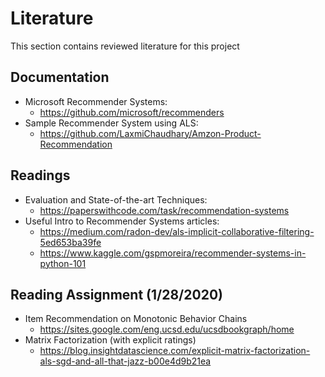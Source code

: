 # Literature

This section contains reviewed literature for this project

## Documentation

- Microsoft Recommender Systems:
  - https://github.com/microsoft/recommenders
- Sample Recommender System using ALS:
  - https://github.com/LaxmiChaudhary/Amzon-Product-Recommendation

## Readings

- Evaluation and State-of-the-art Techniques:
  - https://paperswithcode.com/task/recommendation-systems
- Useful Intro to Recommender Systems articles:
  - https://medium.com/radon-dev/als-implicit-collaborative-filtering-5ed653ba39fe
  - https://www.kaggle.com/gspmoreira/recommender-systems-in-python-101

## Reading Assignment (1/28/2020)

- Item Recommendation on Monotonic Behavior Chains
    - https://sites.google.com/eng.ucsd.edu/ucsdbookgraph/home
- Matrix Factorization (with explicit ratings)
    - https://blog.insightdatascience.com/explicit-matrix-factorization-als-sgd-and-all-that-jazz-b00e4d9b21ea
